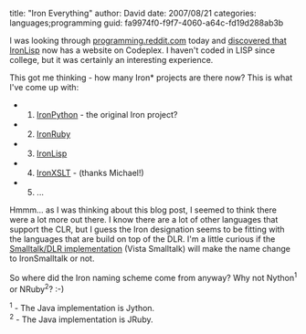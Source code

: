 
title: "Iron Everything"
author: David
date: 2007/08/21
categories: languages;programming
guid: fa9974f0-f9f7-4060-a64c-fd19d288ab3b

I was looking through [programming.reddit.com](http://programming.reddit.com/) today and [discovered that IronLisp](http://xacc.wordpress.com/2007/08/21/ironlisp-is-now-open/) now has a website on Codeplex. I haven't coded in LISP since college, but it was certainly an interesting experience. 

This got me thinking - how many Iron* projects are there now? This is what I've come up with: 

- 1) [IronPython](http://codeplex.com/IronPython) - the original Iron project? 
- 2) [IronRuby](http://www.iunknown.com/2007/07/a-first-look-at.html) 
- 3) [IronLisp](http://www.codeplex.com/IronLisp) 
- 4) [IronXSLT]() - (thanks Michael!)
- 5) ...

Hmmm... as I was thinking about this blog post, I seemed to think there were a lot more out there. I know there are a lot of other languages that support the CLR, but I guess the Iron designation seems to be fitting with the languages that are build on top of the DLR. I'm a little curious if the [Smalltalk/DLR implementation](http://vistascript.net/vistascript/docuwiki/doku.php) (Vista Smalltalk) will make the name change to IronSmalltalk or not. 

So where did the Iron naming scheme come from anyway? Why not Nython<sup>1</sup> or NRuby<sup>2</sup>? :-) 

<sup>1</sup> - The Java implementation is Jython.<br />
<sup>2</sup> - The Java implementation is JRuby.

